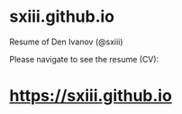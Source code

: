 # sxiii.github.io
Resume of Den Ivanov (@sxiii)

Please navigate to see the resume (CV):

# https://sxiii.github.io
